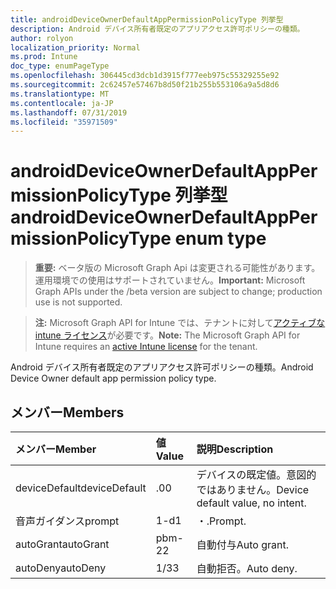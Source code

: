 ```yaml
---
title: androidDeviceOwnerDefaultAppPermissionPolicyType 列挙型
description: Android デバイス所有者既定のアプリアクセス許可ポリシーの種類。
author: rolyon
localization_priority: Normal
ms.prod: Intune
doc_type: enumPageType
ms.openlocfilehash: 306445cd3dcb1d3915f777eeb975c55329255e92
ms.sourcegitcommit: 2c62457e57467b8d50f21b255b553106a9a5d8d6
ms.translationtype: MT
ms.contentlocale: ja-JP
ms.lasthandoff: 07/31/2019
ms.locfileid: "35971509"
---
```

# <a name="androiddeviceownerdefaultapppermissionpolicytype-enum-type"></a><span data-ttu-id="406e8-103">androidDeviceOwnerDefaultAppPermissionPolicyType 列挙型</span><span class="sxs-lookup"><span data-stu-id="406e8-103">androidDeviceOwnerDefaultAppPermissionPolicyType enum type</span></span>

> <span data-ttu-id="406e8-104">**重要:** ベータ版の Microsoft Graph Api は変更される可能性があります。運用環境での使用はサポートされていません。</span><span class="sxs-lookup"><span data-stu-id="406e8-104">**Important:** Microsoft Graph APIs under the /beta version are subject to change; production use is not supported.</span></span>

> <span data-ttu-id="406e8-105">**注:** Microsoft Graph API for Intune では、テナントに対して[アクティブな intune ライセンス](https://go.microsoft.com/fwlink/?linkid=839381)が必要です。</span><span class="sxs-lookup"><span data-stu-id="406e8-105">**Note:** The Microsoft Graph API for Intune requires an [active Intune license](https://go.microsoft.com/fwlink/?linkid=839381) for the tenant.</span></span>

<span data-ttu-id="406e8-106">Android デバイス所有者既定のアプリアクセス許可ポリシーの種類。</span><span class="sxs-lookup"><span data-stu-id="406e8-106">Android Device Owner default app permission policy type.</span></span>

## <a name="members"></a><span data-ttu-id="406e8-107">メンバー</span><span class="sxs-lookup"><span data-stu-id="406e8-107">Members</span></span>
|<span data-ttu-id="406e8-108">メンバー</span><span class="sxs-lookup"><span data-stu-id="406e8-108">Member</span></span>|<span data-ttu-id="406e8-109">値</span><span class="sxs-lookup"><span data-stu-id="406e8-109">Value</span></span>|<span data-ttu-id="406e8-110">説明</span><span class="sxs-lookup"><span data-stu-id="406e8-110">Description</span></span>|
|:---|:---|:---|
|<span data-ttu-id="406e8-111">deviceDefault</span><span class="sxs-lookup"><span data-stu-id="406e8-111">deviceDefault</span></span>|<span data-ttu-id="406e8-112">.0</span><span class="sxs-lookup"><span data-stu-id="406e8-112">0</span></span>|<span data-ttu-id="406e8-113">デバイスの既定値。意図的ではありません。</span><span class="sxs-lookup"><span data-stu-id="406e8-113">Device default value, no intent.</span></span>|
|<span data-ttu-id="406e8-114">音声ガイダンス</span><span class="sxs-lookup"><span data-stu-id="406e8-114">prompt</span></span>|<span data-ttu-id="406e8-115">1-d</span><span class="sxs-lookup"><span data-stu-id="406e8-115">1</span></span>|<span data-ttu-id="406e8-116">・.</span><span class="sxs-lookup"><span data-stu-id="406e8-116">Prompt.</span></span>|
|<span data-ttu-id="406e8-117">autoGrant</span><span class="sxs-lookup"><span data-stu-id="406e8-117">autoGrant</span></span>|<span data-ttu-id="406e8-118">pbm-2</span><span class="sxs-lookup"><span data-stu-id="406e8-118">2</span></span>|<span data-ttu-id="406e8-119">自動付与</span><span class="sxs-lookup"><span data-stu-id="406e8-119">Auto grant.</span></span>|
|<span data-ttu-id="406e8-120">autoDeny</span><span class="sxs-lookup"><span data-stu-id="406e8-120">autoDeny</span></span>|<span data-ttu-id="406e8-121">1/3</span><span class="sxs-lookup"><span data-stu-id="406e8-121">3</span></span>|<span data-ttu-id="406e8-122">自動拒否。</span><span class="sxs-lookup"><span data-stu-id="406e8-122">Auto deny.</span></span>|






